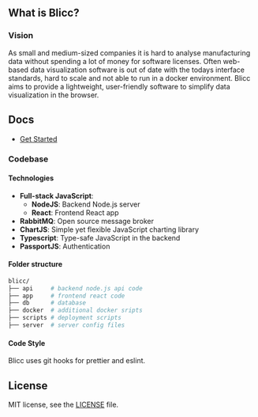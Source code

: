 ## What is Blicc?

### Vision

As small and medium-sized companies it is hard to analyse manufacturing data without spending a lot of money for software licenses. Often web-based data visualization software is out of date with the todays interface standards, hard to scale and not able to run in a docker environment. Blicc aims to provide a lightweight, user-friendly software to simplify data visualization in the browser.

## Docs

- [Get Started](docs/get-started.md)

### Codebase

#### Technologies

- **Full-stack JavaScript**:
  - **NodeJS**: Backend Node.js server
  - **React**: Frontend React app
- **RabbitMQ**: Open source message broker
- **ChartJS**: Simple yet flexible JavaScript charting library
- **Typescript**: Type-safe JavaScript in the backend
- **PassportJS**: Authentication

#### Folder structure

```sh
blicc/
├── api     # backend node.js api code 
├── app     # frontend react code
├── db      # database
├── docker  # additional docker sripts
├── scripts # deployment scripts
├── server  # server config files
```

#### Code Style

Blicc uses git hooks for prettier and eslint.

## License	
MIT license, see the [LICENSE](./LICENSE) file.
